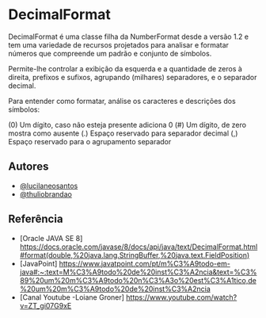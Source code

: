 
# DecimalFormat

DecimalFormat é  uma classe filha da NumberFormat desde a versão 1.2 e tem uma variedade de recursos projetados para analisar e formatar números que compreende um padrão e conjunto de símbolos.

Permite-lhe controlar a exibição da esquerda e a quantidade de zeros à direita, prefixos e sufixos, agrupando (milhares) separadores, e o separador decimal.

Para entender como formatar, análise os caracteres e descrições dos símbolos:


(0) Um dígito, caso não esteja presente adiciona 0
(#) Um dígito, de zero mostra como ausente
(.) Espaço reservado para separador decimal
(,) Espaço reservado para o agrupamento separador


## Autores

- [@lucilaneosantos](https://github.com/lucilaneosantos)
- [@thuliobrandao](https://github.com/ThulioASB)



## Referência

 - [Oracle JAVA SE 8] https://docs.oracle.com/javase/8/docs/api/java/text/DecimalFormat.html#format(double,%20java.lang.StringBuffer,%20java.text.FieldPosition)
 - [JavaPoint] https://www.javatpoint.com/pt/m%C3%A9todo-em-java#:~:text=M%C3%A9todo%20de%20inst%C3%A2ncia&text=%C3%89%20um%20m%C3%A9todo%20n%C3%A3o%20est%C3%A1tico,de%20um%20m%C3%A9todo%20de%20inst%C3%A2ncia
 - [Canal Youtube -Loiane Groner] https://www.youtube.com/watch?v=ZT_gi07G9xE


